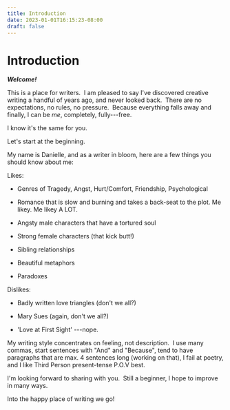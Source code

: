 ```yaml
---
title: Introduction 
date: 2023-01-01T16:15:23-08:00
draft: false
---
```


# Introduction

***Welcome!***

This is a place for writers.  I am pleased to say I've discovered creative writing a handful of years ago, and never looked back.  There are no expectations, no rules, no pressure.  Because everything falls away and finally, I can be *me*, completely, fully---free.  

I know it's the same for you.

Let's start at the beginning.

My name is Danielle, and as a writer in bloom, here are a few things you should know about me:

Likes:

- Genres of Tragedy, Angst, Hurt/Comfort, Friendship, Psychological

- Romance that is slow and burning and takes a back-seat to the plot. Me likey. Me likey A LOT.

- Angsty male characters that have a tortured soul

- Strong female characters (that kick butt!)

- Sibling relationships

- Beautiful metaphors

- Paradoxes

Dislikes:

- Badly written love triangles (don't we all?)

- Mary Sues (again, don't we all?)

- 'Love at First Sight' ---nope.

My writing style concentrates on feeling, not description.  I use many commas, start sentences with "And" and "Because", tend to have paragraphs that are max. 4 sentences long (working on that), I fail at poetry, and I like Third Person present-tense P.O.V best.

I'm looking forward to sharing with you.  Still a beginner, I hope to improve in many ways.

Into the happy place of writing we go!

